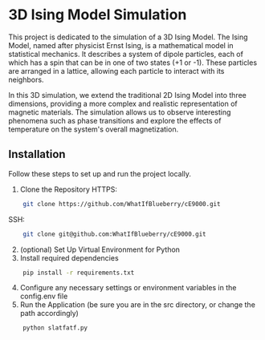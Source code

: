 # 3D Ising Model Simulation
This project is dedicated to the simulation of a 3D Ising Model. The Ising Model, named after physicist Ernst Ising, is a mathematical model in statistical mechanics. It describes a system of dipole particles, each of which has a spin that can be in one of two states (+1 or -1). These particles are arranged in a lattice, allowing each particle to interact with its neighbors.

In this 3D simulation, we extend the traditional 2D Ising Model into three dimensions, providing a more complex and realistic representation of magnetic materials. The simulation allows us to observe interesting phenomena such as phase transitions and explore the effects of temperature on the system's overall magnetization.

## Installation

Follow these steps to set up and run the project locally.
1. Clone the Repository
HTTPS:
```bash
    git clone https://github.com/WhatIfBlueberry/cE9000.git
```
SSH:
```bash
    git clone git@github.com:WhatIfBlueberry/cE9000.git
```
2. (optional) Set Up Virtual Environment for Python
3. Install required dependencies
```bash
    pip install -r requirements.txt
```
4. Configure any necessary settings or environment variables in the config.env file
5. Run the Application (be sure you are in the src directory, or change the path accordingly)
```bash
    python slatfatf.py
```

